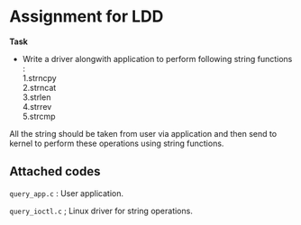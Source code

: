 # Assignment for LDD

**Task**
* Write a driver alongwith application to perform following string functions :  
	1.strncpy  
	2.strncat  
	3.strlen  
	4.strrev  
	5.strcmp  
	
	
All the string should be taken from user via application and then send to kernel to perform these operations using string functions.
 
## Attached codes

``query_app.c`` : User application.

``query_ioctl.c`` ; Linux driver for string operations.
